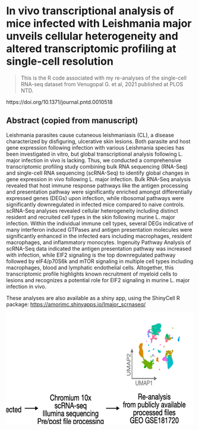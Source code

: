 # In vivo transcriptional analysis of mice infected with Leishmania major unveils cellular heterogeneity and altered transcriptomic profiling at single-cell resolution

> This is the R code associated with my re-analyses of the single-cell RNA-seq dataset from Venugopal G. et al, 2021 published at PLOS NTD.

<p>https://doi.org/10.1371/journal.pntd.0010518</p>

## Abstract (copied from manuscript)
Leishmania parasites cause cutaneous leishmaniasis (CL), a disease characterized by disfiguring, ulcerative skin lesions. Both parasite and host gene expression following infection with various Leishmania species has been investigated in vitro, but global transcriptional analysis following L. major infection in vivo is lacking. Thus, we conducted a comprehensive transcriptomic profiling study combining bulk RNA sequencing (RNA-Seq) and single-cell RNA sequencing (scRNA-Seq) to identify global changes in gene expression in vivo following L. major infection. Bulk RNA-Seq analysis revealed that host immune response pathways like the antigen processing and presentation pathway were significantly enriched amongst differentially expressed genes (DEGs) upon infection, while ribosomal pathways were significantly downregulated in infected mice compared to naive controls. scRNA-Seq analyses revealed cellular heterogeneity including distinct resident and recruited cell types in the skin following murine L. major infection. Within the individual immune cell types, several DEGs indicative of many interferon induced GTPases and antigen presentation molecules were significantly enhanced in the infected ears including macrophages, resident macrophages, and inflammatory monocytes. Ingenuity Pathway Analysis of scRNA-Seq data indicated the antigen presentation pathway was increased with infection, while EIF2 signaling is the top downregulated pathway followed by eIF4/p70S6k and mTOR signaling in multiple cell types including macrophages, blood and lymphatic endothelial cells. Altogether, this transcriptomic profile highlights known recruitment of myeloid cells to lesions and recognizes a potential role for EIF2 signaling in murine L. major infection in vivo. 

These analyses are also available as a shiny app, using the ShinyCell R package: https://amorimc.shinyapps.io/lmajor_scrnaseq/

<img align="center" width="550" height="300" src="schematic.png">

```